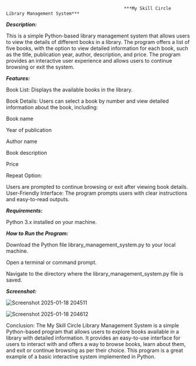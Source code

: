                                                  ***My Skill Circle Library Management System***


***Description:***


This is a simple Python-based library management system that allows users to view the details of different books in a library. The program offers a list of five books, with the option to view detailed information for each book, such as the title, publication year, author, description, and price. The program provides an interactive user experience and allows users to continue browsing or exit the system.

***Features:***


Book List: Displays the available books in the library.


Book Details: Users can select a book by number and view detailed information about the book, including:


Book name


Year of publication


Author name


Book description


Price


Repeat Option:

Users are prompted to continue browsing or exit after viewing book details.
User-Friendly Interface: The program prompts users with clear instructions and easy-to-read outputs.


***Requirements:***


Python 3.x installed on your machine.


***How to Run the Program:***


Download the Python file library_management_system.py to your local machine.

Open a terminal or command prompt.

Navigate to the directory where the library_management_system.py file is saved.


***Screenshot:***


![Screenshot 2025-01-18 204511](https://github.com/user-attachments/assets/c30396f8-fbe1-4191-9f07-8cfbdeafe4e2)


![Screenshot 2025-01-18 204612](https://github.com/user-attachments/assets/95ae9a5a-5b01-424a-85a6-ed2ed2db35be)




Conclusion:
The My Skill Circle Library Management System is a simple Python-based program that allows users to explore books available in a library with detailed information. It provides an easy-to-use interface for users to interact with and offers a way to browse books, learn about them, and exit or continue browsing as per their choice. This program is a great example of a basic interactive system implemented in Python.
